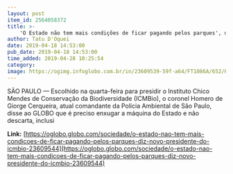 ```yaml
---
layout: post
item_id: 2564058372
title: >-
    'O Estado não tem mais condições de ficar pagando pelos parques', diz novo presidente do ICMBio
author: Tatu D'Oquei
date: 2019-04-18 14:53:00
pub_date: 2019-04-18 14:53:00
time_added: 2019-04-28 10:25:54
category: 
image: https://ogimg.infoglobo.com.br/in/23609539-59f-a64/FT1086A/652/Homero-de-Giorge-Cerqueira.jpg
---
```


SÃO PAULO — Escolhido na quarta-feira para presidir o Instituto Chico Mendes de Conservação da Biodiversidade (ICMBio), o coronel Homero de Giorge Cerqueira, atual comandante da Polícia Ambiental de São Paulo, disse ao GLOBO que é preciso enxugar a máquina do Estado e não descarta, inclusi

**Link:** [https://oglobo.globo.com/sociedade/o-estado-nao-tem-mais-condicoes-de-ficar-pagando-pelos-parques-diz-novo-presidente-do-icmbio-23609544](https://oglobo.globo.com/sociedade/o-estado-nao-tem-mais-condicoes-de-ficar-pagando-pelos-parques-diz-novo-presidente-do-icmbio-23609544)


